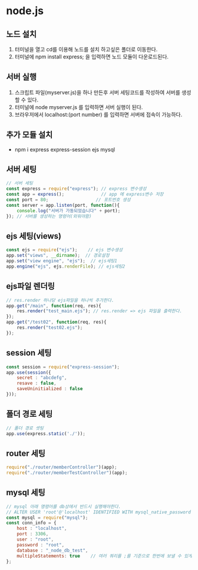 # node.js

## 노드 설치
1. 터미널을 열고 cd를 이용해 노드를 설치 하고싶은 폴더로 이동한다.
2. 터미널에 npm install express; 을 입력하면 노드 모듈이 다운로드된다.

## 서버 실행
1. 스크립트 파일(myserver.js)을 하나 만든후 서버 세팅코드를 작성하여 서버를 생성할 수 있다.
2. 터미널에 node myserver.js 를 입력하면 서버 실행이 된다.
3. 브라우저에서 localhost:(port number) 를 입력하면 서버에 접속이 가능하다.

## 추가 모듈 설치
- npm i express express-session ejs mysql

## 서버 세팅
```javascript
// 서버 세팅 
const express = require("express"); // express 변수생성
const app = express();              // app 에 express변수 저장
const port = 80;				  // 포트번호 생성 
const server = app.listen(port, function(){
	console.log("서버가 가동되었습니다" + port);
}); // 서버를 생성하는 명령어(외워야함)
```

## ejs 세팅(views)
```javascript
const ejs = require("ejs");    // ejs 변수생성
app.set("views", __dirname);  // 경로설정 
app.set("view engine", "ejs");  // ejs세팅1  
app.engine("ejs", ejs.renderFile); // ejs세팅2  
```

## ejs파일 렌더링
```javascript
// res.render 하나당 ejs파일을 하나씩 추가한다. 
app.get("/main", function(req, res){ 
    res.render("test_main.ejs"); // res.render => ejs 파일을 출력한다. 
});
app.get("/test02", function(req, res){ 
    res.render("test02.ejs"); 
});
```

## session 세팅
```javascript
const session = require("express-session");
app.use(session({
	secret : "abcdefg",
	resave : false,
	saveUninitialized : false
}));
```

## 폴더 경로 세팅
```javascript
// 폴더 경로 셋팅
app.use(express.static('./'));
```

## router 세팅
```javascript
require("./router/memberController")(app);
require("./router/memberTestController")(app);
```

## mysql 세팅
```javascript
// mysql 아래 명령어를 db상에서 반드시 실행해야한다.  
// ALTER USER 'root'@'localhost' IDENTIFIED WITH mysql_native_password BY 'root';
const mysql = require("mysql");
const conn_info = {
	host : "localhost",
	port : 3306,
	user : "root",
	password : "root",
	database : "_node_db_test",
    multipleStatements: true    // 여러 쿼리를 ;를 기준으로 한번에 보낼 수 있게 해줌.
};
```

